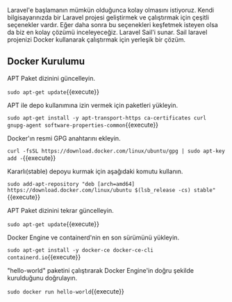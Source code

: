 Laravel'e başlamanın mümkün olduğunca kolay olmasını istiyoruz. 
Kendi bilgisayarınızda bir Laravel projesi geliştirmek ve 
çalıştırmak için çeşitli seçenekler vardır. Eğer daha sonra 
bu seçenekleri keşfetmek isteyen olsa da biz en kolay çözümü inceleyeceğiz.
Laravel Sail'i sunar. Sail laravel projenizi Docker kullanarak çalıştırmak için yerleşik bir çözüm.

## Docker Kurulumu

APT Paket dizinini güncelleyin.

`sudo apt-get update`{{execute}}

APT ile depo kullanımına izin vermek için paketleri yükleyin.

`sudo apt-get install -y apt-transport-https ca-certificates curl gnupg-agent software-properties-common`{{execute}}

Docker'ın resmi GPG anahtarını ekleyin.

`curl -fsSL https://download.docker.com/linux/ubuntu/gpg | sudo apt-key add -`{{execute}}


Kararlı(stable) depoyu kurmak için aşağıdaki komutu kullanın.

`sudo add-apt-repository "deb [arch=amd64] https://download.docker.com/linux/ubuntu $(lsb_release -cs) stable"`{{execute}}

APT Paket dizinini tekrar güncelleyin.

`sudo apt-get update`{{execute}}

Docker Engine ve containerd'nin en son sürümünü yükleyin.

`sudo apt-get install -y docker-ce docker-ce-cli containerd.io`{{execute}}

"hello-world" paketini çalıştırarak Docker Engine'in doğru şekilde kurulduğunu doğrulayın.

`sudo docker run hello-world`{{execute}}